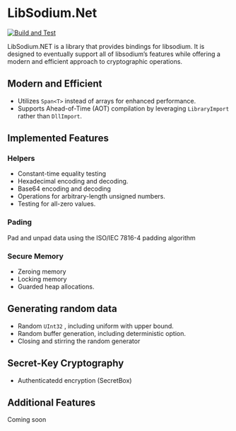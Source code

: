 # LibSodium.Net


[![Build and Test](https://github.com/LibSodium-Net/LibSodium.Net/actions/workflows/build-and-test.yml/badge.svg)](https://github.com/jesuslpm/Na.Core/actions/workflows/build-and-test.yml)


LibSodium.NET is a library that provides bindings for libsodium. It is designed to eventually support all of libsodium’s features while offering a modern and efficient approach to cryptographic operations.

## Modern and Efficient

- Utilizes `Span<T>` instead of arrays for enhanced performance.
- Supports Ahead-of-Time (AOT) compilation by leveraging `LibraryImport` rather than `DllImport`.

## Implemented Features

### Helpers

- Constant-time equality testing
- Hexadecimal encoding and decoding.
- Base64 encoding and decoding
- Operations for arbitrary-length unsigned numbers.
- Testing for all-zero values.

### Pading

Pad and unpad data using the ISO/IEC 7816-4 padding algorithm

### Secure Memory

- Zeroing memory
- Locking memory
- Guarded heap allocations.

## Generating random data

- Random `UInt32` , including uniform with upper bound.
- Random buffer generation, including deterministic option.
- Closing and stirring the random generator

## Secret-Key Cryptography

- Authenticatedd encryption (SecretBox)

## Additional Features

Coming soon




